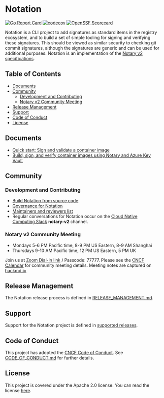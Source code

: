 # Notation

[![Go Report Card](https://goreportcard.com/badge/github.com/notaryproject/notation)](https://goreportcard.com/report/github.com/notaryproject/notation)
[![codecov](https://codecov.io/gh/notaryproject/notation/branch/main/graph/badge.svg)](https://codecov.io/gh/notaryproject/notation)
[![OpenSSF Scorecard](https://api.securityscorecards.dev/projects/github.com/notaryproject/notation/badge)](https://api.securityscorecards.dev/projects/github.com/notaryproject/notation)

Notation is a CLI project to add signatures as standard items in the registry ecosystem, and to build a set of simple tooling for signing and verifying these signatures. This should be viewed as similar security to checking git commit signatures, although the signatures are generic and can be used for additional purposes. Notation is an implementation of the [Notary v2 specifications][notaryv2-specs].

## Table of Contents

  - [Documents](#documents)
  - [Community](#community)
    - [Development and Contributing](#development-and-contributing)
    - [Notary v2 Community Meeting](#notary-v2-community-meeting)
  - [Release Management](#release-management)
  - [Support](#support)
  - [Code of Conduct](#code-of-conduct)
  - [License](#license)

## Documents

- [Quick start: Sign and validate a container image](https://notaryproject.dev/docs/quickstart/)
- [Build, sign, and verify container images using Notary and Azure Key Vault](https://docs.microsoft.com/azure/container-registry/container-registry-tutorial-sign-build-push)

## Community

### Development and Contributing

- [Build Notation from source code](/building.md)
- [Governance for Notation](https://github.com/notaryproject/notary/blob/master/GOVERNANCE.md)
- [Maintainers and reviewers list](https://github.com/notaryproject/notary/blob/master/MAINTAINERS)
- Regular conversations for Notation occur on the [Cloud Native Computing Slack](https://slack.cncf.io/) **notary-v2** channel.

### Notary v2 Community Meeting

- Mondays 5-6 PM Pacific time, 8-9 PM US Eastern, 8-9 AM Shanghai
- Thursdays 9-10 AM Pacific time, 12 PM US Eastern, 5 PM UK

Join us at [Zoom Dial-in link](https://zoom.us/my/cncfnotaryproject) / Passcode: 77777. Please see the [CNCF Calendar](https://www.cncf.io/calendar/) for community meeting details. Meeting notes are captured on [hackmd.io](https://hackmd.io/_vrqBGAOSUC_VWvFzWruZw).

## Release Management

The Notation release process is defined in [RELEASE_MANAGEMENT.md](RELEASE_MANAGEMENT.md#supported-releases).

## Support

Support for the Notation project is defined in [supported releases](RELEASE_MANAGEMENT.md#supported-releases).

## Code of Conduct

This project has adopted the [CNCF Code of Conduct](https://github.com/cncf/foundation/blob/master/code-of-conduct.md). See [CODE_OF_CONDUCT.md](CODE_OF_CONDUCT.md) for further details.

## License

This project is covered under the Apache 2.0 license. You can read the license [here](LICENSE).

[notation-releases]:      https://github.com/notaryproject/notation/releases
[notaryv2-specs]:         https://github.com/notaryproject/notaryproject
[artifact-manifest]:      https://github.com/oras-project/artifacts-spec/blob/main/artifact-manifest.md
[cncf-distribution]:      https://github.com/oras-project/distribution

